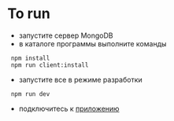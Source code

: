 # To run

- запустите сервер MongoDB
- в каталоге программы выполните команды
```
 npm install
 npm run client:install
```
- запустите все в режиме разработки
```
 npm run dev
```
- подключитесь к [приложению](http://localhost:3000)